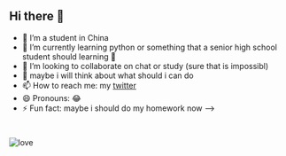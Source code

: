 ## Hi there 👋


- 🔭 I’m a student in China 
- 🌱 I’m currently learning python or something that a senior high school student should learning 🤔
- 👯 I’m looking to collaborate on chat or study (sure that is impossibl)
- 🤔 maybe i will think about what should i can do  
- 📫 How to reach me: my [twitter](https://x.com/isxiluor) 
- 😄 Pronouns: 😂 
- ⚡ Fun fact: maybe i should do my homework now 
-->
  #
![love](https://i.ibb.co/wgjn0Vk/20240806-162746.jpg)
